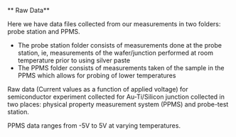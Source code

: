 ** Raw Data** 

Here we have data files collected from our measurements in two folders: probe station and PPMS. 
  - The probe station folder consists of measurements done at the probe station, ie, measurements of the wafer/junction performed at room temperature prior to using silver paste
  - The PPMS folder consists of measurements taken of the sample in the PPMS which allows for probing of lower temperatures 

Raw data (Current values as a function of applied voltage) for semiconductor experiment collected for Au-Ti/Silicon junction collected in two places: 
physical property measurement system (PPMS) and probe-test station. 

PPMS data ranges from -5V to 5V at varying temperatures. 
